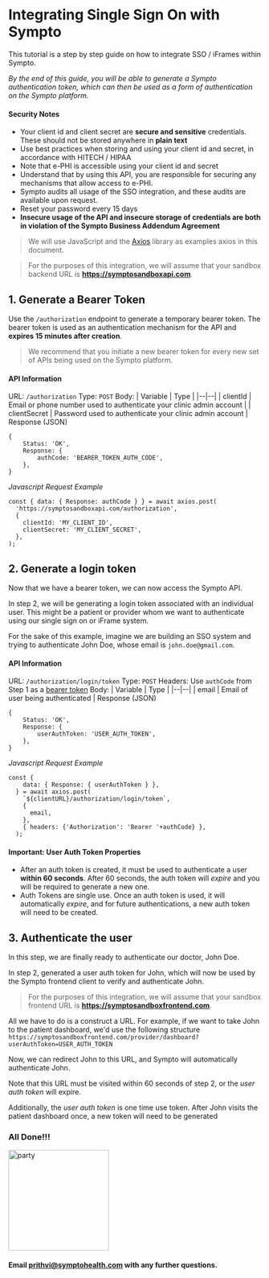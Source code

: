 

# Integrating Single Sign On with Sympto

This tutorial is a step by step guide on how to integrate SSO / iFrames within Sympto.

*By the end of this guide, you will be able to generate a Sympto authentication token, which can then be used as a form of authentication on the Sympto platform.*

#### Security Notes

 - Your client id and client secret are **secure and sensitive** credentials. These should not be stored anywhere in **plain text**
 - Use best practices when storing and using your client id and secret, in accordance with HITECH / HIPAA
 - Note that e-PHI is accessible using your client id and secret
 - Understand that by using this API, you are responsible for securing any mechanisms that allow access to e-PHI. 
 - Sympto audits all usage of the SSO integration, and these audits are available upon request. 
 - Reset your password every 15 days
 - **Insecure usage of the API  and insecure storage of credentials are both in violation of the Sympto Business Addendum Agreement** 

> We will use JavaScript and the [Axios](https://github.com/axios/axios) library as examples axios in this document. 

> For the purposes of this integration, we will assume that your sandbox backend URL is **https://symptosandboxapi.com**.

## **1. Generate a Bearer Token**

Use the `/authorization` endpoint to generate a temporary bearer token. The bearer token is used as an authentication mechanism for the API and **expires 15 minutes after creation**. 

> We recommend that you initiate a new bearer token for every new set of APIs being used on the Sympto platform.

#### API Information
URL: `/authorization`
Type: `POST`
Body: 
| Variable | Type  |
|--|--|
| clientId | Email or phone number used to authenticate your clinic admin account |
| clientSecret | Password used to authenticate your clinic admin account |
Response (JSON)

    {
	    Status: 'OK',
		Response: {
			authCode: 'BEARER_TOKEN_AUTH_CODE',
		},
	}


*Javascript Request Example*

    const { data: { Response: authCode } } = await axios.post(
      'https://symptosandboxapi.com/authorization', 
      {
        clientId: 'MY_CLIENT_ID',
        clientSecret: 'MY_CLIENT_SECRET',
      },
    );

 
## **2. Generate a login token**

 
Now that we have a bearer token, we can now access the Sympto API.

In step 2, we will be generating a login token associated with an individual user. This might be a patient or provider whom we want to authenticate using our single sign on or iFrame system.

For the sake of this example, imagine we are building an SSO system and trying to authenticate John Doe, whose email is `john.doe@gmail.com`.


#### API Information
URL: `/authorization/login/token`
Type: `POST`
Headers: Use `authCode` from Step 1 as a [bearer token](https://swagger.io/docs/specification/authentication/bearer-authentication/)
Body: 
| Variable | Type  |
|--|--|
| email | Email of user being authenticated |
Response (JSON)

    {
	    Status: 'OK',
		Response: {
			userAuthToken: 'USER_AUTH_TOKEN',
		},
	}


*Javascript Request Example*

    const { 
        data: { Response: { userAuthToken } },
      } = await axios.post(
        `${clientURL}/authorization/login/token`,
        {
          email,
        },
        { headers: {'Authorization': 'Bearer '+authCode} },
      );

####  Important: User Auth Token Properties
 - After an auth token is created, it must be used to authenticate a user **within 60 seconds**. After 60 seconds, the auth token will *expire* and you will be required to generate a new one. 
 - Auth Tokens are single use. Once an auth token is used, it will automatically *expire*, and for future authentications, a new auth token will need to be created. 


## **3. Authenticate the user**
In this step, we are finally ready to authenticate our doctor, John Doe. 

In step 2, generated a user auth token for John, which will now be used by the Sympto frontend client to verify and authenticate John.

> For the purposes of this integration, we will assume that your sandbox frontend URL is **https://symptosandboxfrontend.com**.

All we have to do is a construct a URL. For example, if we want to take John to the patient dashboard, we'd use the following structure
`https://symptosandboxfrontend.com/provider/dashboard?userAuthToken=USER_AUTH_TOKEN`

Now, we can redirect John to this URL, and Sympto will automatically authenticate John.

Note that this URL must be visited within 60 seconds of step 2, or the *user auth token* will expire. 

Additionally, the *user auth token* is one time use token. After John visits the patient dashboard once, a new token will need to be generated

### All Done!!!
<img src="https://media1.giphy.com/media/l3q2zVr6cu95nF6O4/source.gif" alt="party" width="200"/>

#### Email prithvi@symptohealth.com with any further questions.

